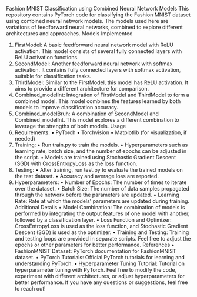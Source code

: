 Fashion MNIST Classification using Combined Neural Network Models
This repository contains PyTorch code for classifying the Fashion MNIST dataset using combined neural network models. The models used here are variations of feedforward neural networks, combined to explore different architectures and approaches.
Models Implemented
1.	FirstModel: A basic feedforward neural network model with ReLU activation. This model consists of several fully connected layers with ReLU activation functions.
2.	SecondModel: Another feedforward neural network with softmax activation. It contains fully connected layers with softmax activation, suitable for classification tasks.
3.	ThirdModel: Similar to the FirstModel, this model has ReLU activation. It aims to provide a different architecture for comparison.
4.	Combined_modelInt: Integration of FirstModel and ThirdModel to form a combined model. This model combines the features learned by both models to improve classification accuracy.
5.	Combined_modelBruh: A combination of SecondModel and Combined_modelInt. This model explores a different combination to leverage the strengths of both models.
Usage
1.	Requirements:
•	PyTorch
•	Torchvision
•	Matplotlib (for visualization, if needed)
2.	Training:
•	Run train.py to train the models.
•	Hyperparameters such as learning rate, batch size, and the number of epochs can be adjusted in the script.
•	Models are trained using Stochastic Gradient Descent (SGD) with CrossEntropyLoss as the loss function.
3.	Testing:
•	After training, run test.py to evaluate the trained models on the test dataset.
•	Accuracy and average loss are reported.
4.	Hyperparameters:
•	Number of Epochs: The number of times to iterate over the dataset.
•	Batch Size: The number of data samples propagated through the network before the parameters are updated.
•	Learning Rate: Rate at which the models' parameters are updated during training.
Additional Details
•	Model Combination: The combination of models is performed by integrating the output features of one model with another, followed by a classification layer.
•	Loss Function and Optimizer: CrossEntropyLoss is used as the loss function, and Stochastic Gradient Descent (SGD) is used as the optimizer.
•	Training and Testing: Training and testing loops are provided in separate scripts. Feel free to adjust the epochs or other parameters for better performance.
References
•	FashionMNIST Dataset: PyTorch documentation for FashionMNIST dataset.
•	PyTorch Tutorials: Official PyTorch tutorials for learning and understanding PyTorch.
•	Hyperparameter Tuning Tutorial: Tutorial on hyperparameter tuning with PyTorch.
Feel free to modify the code, experiment with different architectures, or adjust hyperparameters for better performance. If you have any questions or suggestions, feel free to reach out!
